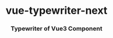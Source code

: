 <div align="center">
    <h1>vue-typewriter-next</h1>
    <h3>Typewriter of Vue3 Component</h3>
</div>

